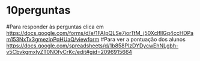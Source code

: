 # 10perguntas
#Para responder às perguntas clica em https://docs.google.com/forms/d/e/1FAIpQLSe7iorTtM_j50XclfllGq4ccHDPam153NxTx3gmezipPqHUaQ/viewform
#Para ver a pontuação dos alunos https://docs.google.com/spreadsheets/d/1b858PlzDYDycwEhNLgbh-v5CbvkgmxlyZT0NOfyCrKc/edit#gid=2096915664
